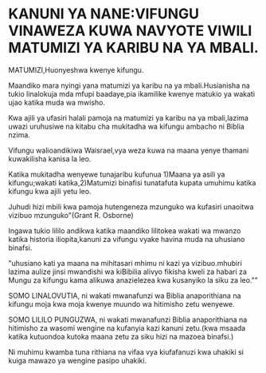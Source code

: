 # KANUNI YA NANE:VIFUNGU VINAWEZA KUWA NAVYOTE VIWILI MATUMIZI YA KARIBU NA YA MBALI.

MATUMIZI,Huonyeshwa kwenye kifungu.

Maandiko mara nyingi yana matumizi ya karibu na ya mbali.Husianisha na tukio linalokuja mda mfupi baadaye,pia ikamilike kwenye matukio ya wakati ujao katika muda wa mwisho.

Kwa ajili ya ufasiri halali pamoja na matumizi ya karibu na ya mbali,lazima uwazi uruhusiwe na kitabu cha mukitadha wa kifungu ambacho ni Biblia nzima.

Vifungu walioandikiwa Waisrael,vya weza kuwa na maana yenye thamani kuwakilisha kanisa la leo.

Katika mukitadha wenyewe tunajaribu kufunua 1)Maana ya asili ya kifungu;wakati katika,2)Matumizi binafisi tunatafuta kupata umuhimu katika kifungu kwa ajili yetu leo.

Juhudi hizi mbili kwa pamoja hutengeneza mzunguko wa kufasiri unaoitwa vizibuo mzunguko"(Grant R. Osborne)

Ingawa tukio lililo andikwa katika maandiko lilitokea wakati wa mwanzo katika historia iliopita,kanuni za vifungu vyake havina muda na uhusiano binafsi.

"uhusiano kati ya maana na mihitasari mhimu ni kazi ya vizibuo.mhubiri lazima aulize jinsi mwandishi wa kiBibilia alivyo fikisha kweli za habari za Mungu za kifungu kama alikuwa anazielezea kwa kusanyiko la siku za leo.""

SOMO LINALOVUTIA, ni wakati mwanafunzi wa Biblia anaporithiana na kifungu moja kwa moja kwenye muundo wa hitimisho zetu wenyewe.

SOMO LILILO PUNGUZWA, ni wakati mwanafunzi Biblia anaporithiana na hitimisho za wasomi wengine na kufanyia kazi kanuni zetu.(kwa msaada katika kutuondoa kutoka maana zetu za siku hizi na mazoea binafsi.)

Ni muhimu kwamba tuna rithiana na vifaa vya kiufafanuzi kwa uhakiki si kuiga mawazo ya wengine pasipo uhakiki. 

